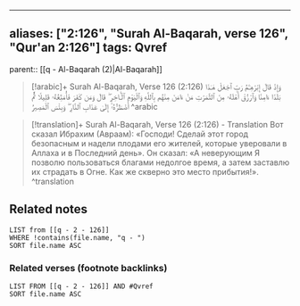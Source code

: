 
---
aliases: ["2:126", "Surah Al-Baqarah, verse 126", "Qur'an 2:126"]
tags: Qvref
---

parent:: [[q - Al-Baqarah (2)|Al-Baqarah]]

> [!arabic]+ Surah Al-Baqarah, Verse 126 (2:126)
> <span class="quran-arabic">وَإِذْ قَالَ إِبْرَٰهِـۧمُ رَبِّ ٱجْعَلْ هَـٰذَا بَلَدًا ءَامِنًا وَٱرْزُقْ أَهْلَهُۥ مِنَ ٱلثَّمَرَٰتِ مَنْ ءَامَنَ مِنْهُم بِٱللَّهِ وَٱلْيَوْمِ ٱلْـَٔاخِرِ ۖ قَالَ وَمَن كَفَرَ فَأُمَتِّعُهُۥ قَلِيلًا ثُمَّ أَضْطَرُّهُۥٓ إِلَىٰ عَذَابِ ٱلنَّارِ ۖ وَبِئْسَ ٱلْمَصِيرُ</span>
^arabic

> [!translation]+ Surah Al-Baqarah, Verse 126 (2:126) - Translation
> Вот сказал Ибрахим (Авраам): «Господи! Сделай этот город безопасным и надели плодами его жителей, которые уверовали в Аллаха и в Последний день». Он сказал: «А неверующим Я позволю пользоваться благами недолгое время, а затем заставлю их страдать в Огне. Как же скверно это место прибытия!».
^translation



## Related notes
```dataview
LIST from [[q - 2 - 126]]
WHERE !contains(file.name, "q - ")
SORT file.name ASC
```

### Related verses (footnote backlinks)
```dataview
LIST FROM [[q - 2 - 126]] AND #Qvref
SORT file.name ASC
```


